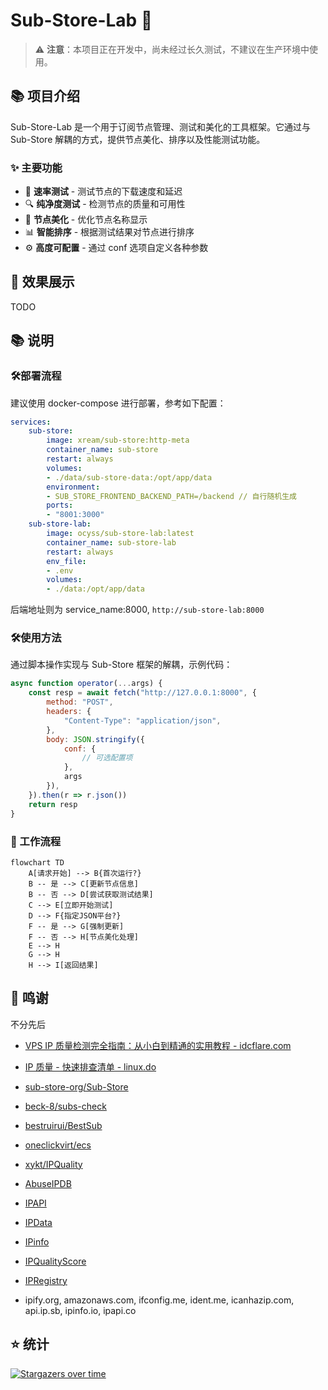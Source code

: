 # Sub-Store-Lab 🧪

> ⚠️ **注意**：本项目正在开发中，尚未经过长久测试，不建议在生产环境中使用。

## 📚 项目介绍

Sub-Store-Lab 是一个用于订阅节点管理、测试和美化的工具框架。它通过与 Sub-Store 解耦的方式，提供节点美化、排序以及性能测试功能。

### ✨ 主要功能

- 🚀 **速率测试** - 测试节点的下载速度和延迟
- 🔍 **纯净度测试** - 检测节点的质量和可用性
- 🎨 **节点美化** - 优化节点名称显示
- 📊 **智能排序** - 根据测试结果对节点进行排序
- ⚙️ **高度可配置** - 通过 conf 选项自定义各种参数

## 📸 效果展示

TODO

## 📚 说明

### 🛠️部署流程

建议使用 docker-compose 进行部署，参考如下配置：

```yml
services:
    sub-store:
        image: xream/sub-store:http-meta
        container_name: sub-store
        restart: always
        volumes:
        - ./data/sub-store-data:/opt/app/data
        environment:
        - SUB_STORE_FRONTEND_BACKEND_PATH=/backend // 自行随机生成
        ports:
        - "8001:3000"
    sub-store-lab:
        image: ocyss/sub-store-lab:latest
        container_name: sub-store-lab
        restart: always
        env_file:
        - .env
        volumes:
        - ./data:/opt/app/data
```

后端地址则为 service_name:8000, `http://sub-store-lab:8000`

### 🛠️使用方法

通过脚本操作实现与 Sub-Store 框架的解耦，示例代码：

```javascript
async function operator(...args) {
    const resp = await fetch("http://127.0.0.1:8000", {
        method: "POST",
        headers: {
            "Content-Type": "application/json",
        },
        body: JSON.stringify({
            conf: {
                // 可选配置项
            },
            args
        }),
    }).then(r => r.json())
    return resp
}
```

### 🔄 工作流程

```mermaid
flowchart TD
    A[请求开始] --> B{首次运行?}
    B -- 是 --> C[更新节点信息]
    B -- 否 --> D[尝试获取测试结果]
    C --> E[立即开始测试]
    D --> F{指定JSON平台?}
    F -- 是 --> G[强制更新]
    F -- 否 --> H[节点美化处理]
    E --> H
    G --> H
    H --> I[返回结果]
```

## 📝 鸣谢

不分先后

- [VPS IP 质量检测完全指南：从小白到精通的实用教程 - idcflare.com](https://idcflare.com/t/topic/18792)
- [IP 质量 - 快速排查清单 - linux.do](https://linux.do/t/topic/997322)

- [sub-store-org/Sub-Store](https://github.com/sub-store-org/Sub-Store)
- [beck-8/subs-check](https://github.com/beck-8/subs-check)
- [bestruirui/BestSub](https://github.com/bestruirui/BestSub)
- [oneclickvirt/ecs](https://github.com/oneclickvirt/ecs)
- [xykt/IPQuality](https://github.com/xykt/IPQuality)

- [AbuseIPDB](https://www.abuseipdb.com/)
- [IPAPI](https://ipapi.co/)
- [IPData](https://ipdata.co/)
- [IPinfo](https://ipinfo.io/)
- [IPQualityScore](https://www.ipqualityscore.com/)
- [IPRegistry](https://ipregistry.co/)

- ipify.org, amazonaws.com, ifconfig.me, ident.me, icanhazip.com, api.ip.sb, ipinfo.io, ipapi.co

## ⭐ 统计

[![Stargazers over time](https://starchart.cc/ocyss/sub-store-lab.svg)](https://starchart.cc/ocyss/sub-store-lab)
